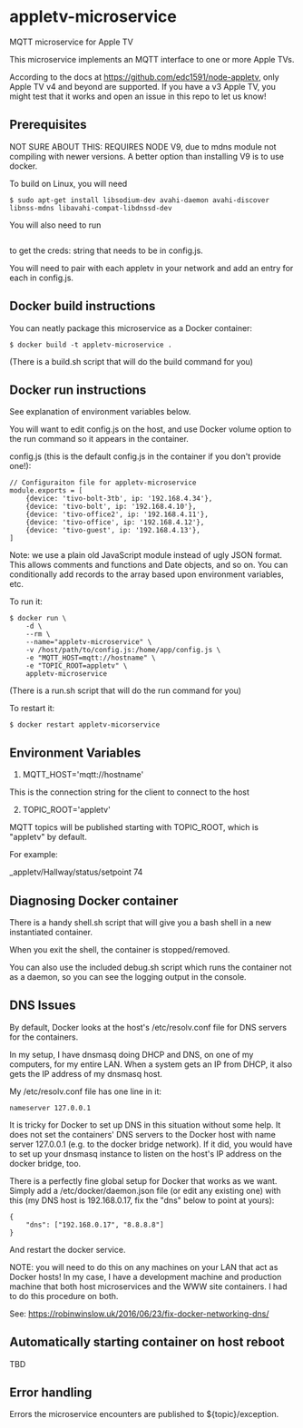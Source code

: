 # appletv-microservice
MQTT  microservice for Apple TV

This microservice implements an MQTT interface to one or more Apple TVs.

According to the docs at https://github.com/edc1591/node-appletv, only Apple TV v4 and beyond are supported.  If you
have a v3 Apple TV, you might test that it works and open an issue in this repo to let us know!

## Prerequisites

NOT SURE ABOUT THIS: REQUIRES NODE V9, due to mdns module not compiling with newer versions.  A better option than installing V9 is to use
docker.

To build on Linux, you will need

```
$ sudo apt-get install libsodium-dev avahi-daemon avahi-discover libnss-mdns libavahi-compat-libdnssd-dev
```

You will also need to run 
```$ ./node_mocdules/.bin/appletv pair
``` 
to get the creds: string that needs to be in config.js.

You will need to pair with each appletv in your network and add an entry for each in config.js.

## Docker build instructions
You can neatly package this microservice as a Docker container:

```
$ docker build -t appletv-microservice .
```

(There is a build.sh script that will do the build command for you)

## Docker run instructions

See explanation of environment variables below.

You will want to edit config.js on the host, and use Docker volume option
to the run command so it appears in the container.

config.js (this is the default config.js in the container if you don't provide one!):

```
// Configuraiton file for appletv-microservice
module.exports = [
    {device: 'tivo-bolt-3tb', ip: '192.168.4.34'},
    {device: 'tivo-bolt', ip: '192.168.4.10'},
    {device: 'tivo-office2', ip: '192.168.4.11'},
    {device: 'tivo-office', ip: '192.168.4.12'},
    {device: 'tivo-guest', ip: '192.168.4.13'},
]
```

Note: we use a plain old JavaScript module instead of ugly JSON format.  This allows comments
and functions and Date objects, and so on.  You can conditionally add records to the array
based upon environment variables, etc.

To run it:

```
$ docker run \
    -d \
    --rm \
    --name="appletv-microservice" \
    -v /host/path/to/config.js:/home/app/config.js \
    -e "MQTT_HOST=mqtt://hostname" \
    -e "TOPIC_ROOT=appletv" \
    appletv-microservice
```

(There is a run.sh script that will do the run command for you)

To restart it:
```
$ docker restart appletv-micorservice
```

## Environment Variables

1. MQTT_HOST='mqtt://hostname'

This is the connection string for the client to connect to the host

2. TOPIC_ROOT='appletv'

MQTT topics will be published starting with TOPIC_ROOT, which is "appletv" by default.

For example:

_appletv/Hallway/status/setpoint 74

## Diagnosing Docker container
There is a handy shell.sh script that will give you a bash shell in a new instantiated container.

When you exit the shell, the container is stopped/removed.

You can also use the included debug.sh script which runs the container not as a daemon, so you can see the logging output in the console.

## DNS Issues
By default, Docker looks at the host's /etc/resolv.conf file for DNS servers for the containers.

In my setup, I have dnsmasq doing DHCP and DNS, on one of my computers, for my entire LAN.  When a system gets an IP from DHCP, it also gets the IP address of my dnsmasq host.

My /etc/resolv.conf file has one line in it:
```
nameserver 127.0.0.1
```

It is tricky for Docker to set up DNS in this situation without some help.  It does not
set the containers' DNS servers to the Docker host with name server 127.0.0.1 (e.g. to the docker bridge network).
If it did, you would have to set up your dnsmasq instance to listen on the host's IP address on the docker bridge, too.

There is a perfectly fine global setup for Docker that works as we want.  Simply add a /etc/docker/daemon.json file (or edit any existing one)
with this (my DNS host is 192.168.0.17, fix the "dns" below to point at yours):

```
{
    "dns": ["192.168.0.17", "8.8.8.8"]
}
```

And restart the docker service.

NOTE: you will need to do this on any machines on your LAN that act as Docker hosts!  In my case,
I have a development machine and production machine that both host microservices and the WWW site
containers.  I had to do this procedure on both.

See: https://robinwinslow.uk/2016/06/23/fix-docker-networking-dns/

## Automatically starting container on host reboot
TBD

## Error handling
Errors the microservice encounters are published to ${topic}/exception.
